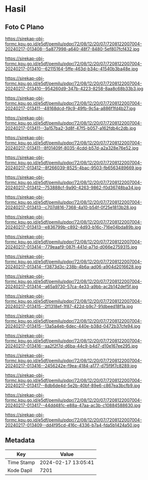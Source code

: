 # Hasil

## Foto C Plano

https://sirekap-obj-formc.kpu.go.id/e5df/pemilu/pdpr/72/08/12/20/07/7208122007004-20240217-013408--5a877998-a640-48f7-8480-5ef807fcf432.jpg

https://sirekap-obj-formc.kpu.go.id/e5df/pemilu/pdpr/72/08/12/20/07/7208122007004-20240217-013410--62115164-5ffe-463d-b34c-41540b3ba48e.jpg

https://sirekap-obj-formc.kpu.go.id/e5df/pemilu/pdpr/72/08/12/20/07/7208122007004-20240217-013410--954260d9-347b-4223-8258-8aa8c68b33b3.jpg

https://sirekap-obj-formc.kpu.go.id/e5df/pemilu/pdpr/72/08/12/20/07/7208122007004-20240217-013411--48168dcd-f9c9-49fb-9c5a-a886f1fd4b27.jpg

https://sirekap-obj-formc.kpu.go.id/e5df/pemilu/pdpr/72/08/12/20/07/7208122007004-20240217-013411--3a157ba2-3d8f-47f5-b057-a162fdb4c2db.jpg

https://sirekap-obj-formc.kpu.go.id/e5df/pemilu/pdpr/72/08/12/20/07/7208122007004-20240217-013411--8f01409f-8035-4cdd-b57d-a2a328e76e52.jpg

https://sirekap-obj-formc.kpu.go.id/e5df/pemilu/pdpr/72/08/12/20/07/7208122007004-20240217-013412--8f266039-8525-4bac-9503-fb6563489669.jpg

https://sirekap-obj-formc.kpu.go.id/e5df/pemilu/pdpr/72/08/12/20/07/7208122007004-20240217-013412--753888cf-9a90-4263-9862-f0d36748ba34.jpg

https://sirekap-obj-formc.kpu.go.id/e5df/pemilu/pdpr/72/08/12/20/07/7208122007004-20240217-013413--c707d816-7368-4a10-b54f-0f25e1813b28.jpg

https://sirekap-obj-formc.kpu.go.id/e5df/pemilu/pdpr/72/08/12/20/07/7208122007004-20240217-013413--e836799b-c892-4d93-b16c-716e04bda89b.jpg

https://sirekap-obj-formc.kpu.go.id/e5df/pemilu/pdpr/72/08/12/20/07/7208122007004-20240217-013414--779eaaf9-087f-441d-a71d-d066e2759315.jpg

https://sirekap-obj-formc.kpu.go.id/e5df/pemilu/pdpr/72/08/12/20/07/7208122007004-20240217-013414--f3873d3c-238b-4b6a-ad06-a904d2016628.jpg

https://sirekap-obj-formc.kpu.go.id/e5df/pemilu/pdpr/72/08/12/20/07/7208122007004-20240217-013414--a65a9730-57ca-4e33-a9bb-ac2b142def5f.jpg

https://sirekap-obj-formc.kpu.go.id/e5df/pemilu/pdpr/72/08/12/20/07/7208122007004-20240217-013415--2f1318ef-1f87-422d-b9c7-91dbeed18f1a.jpg

https://sirekap-obj-formc.kpu.go.id/e5df/pemilu/pdpr/72/08/12/20/07/7208122007004-20240217-013415--13a5a4eb-6dec-440e-b38d-0472b37cfe94.jpg

https://sirekap-obj-formc.kpu.go.id/e5df/pemilu/pdpr/72/08/12/20/07/7208122007004-20240217-013416--aa2f2f7d-d6ba-44c9-b4d7-d10e167ee295.jpg

https://sirekap-obj-formc.kpu.go.id/e5df/pemilu/pdpr/72/08/12/20/07/7208122007004-20240217-013416--2456242e-f9ea-4184-a177-d75f9f7c8289.jpg

https://sirekap-obj-formc.kpu.go.id/e5df/pemilu/pdpr/72/08/12/20/07/7208122007004-20240217-013417--8db6de4d-5e2b-40bf-89e6-c867ea3bcfb9.jpg

https://sirekap-obj-formc.kpu.go.id/e5df/pemilu/pdpr/72/08/12/20/07/7208122007004-20240217-013417--44dd481c-e88a-47aa-ac3b-c10884588630.jpg

https://sirekap-obj-formc.kpu.go.id/e5df/pemilu/pdpr/72/08/12/20/07/7208122007004-20240217-013409--dd4f95cd-416c-4336-b7a4-fda5b1424a50.jpg


## Metadata

| Key        | Value               |
| ---------- | ------------------- |
| Time Stamp | 2024-02-17 13:05:41 |
| Kode Dapil | 7201                |



